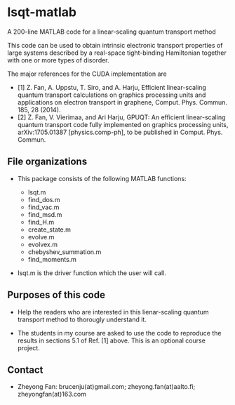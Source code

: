 # lsqt-matlab
A 200-line MATLAB code for a linear-scaling quantum transport method

This code can be used to obtain intrinsic electronic transport properties of large systems described by a real-space tight-binding Hamiltonian together with one or more types of disorder.

The major references for the CUDA implementation are 
* [1] Z. Fan, A. Uppstu, T. Siro, and A. Harju, Efficient linear-scaling quantum transport calculations on graphics processing units and applications on electron transport in graphene, Comput. Phys. Commun. 185, 28 (2014).
* [2] Z. Fan, V. Vierimaa, and Ari Harju, GPUQT: An efficient linear-scaling quantum transport code fully implemented on graphics processing units, arXiv:1705.01387 [physics.comp-ph], to be published in Comput. Phys. Commun.

## File organizations

* This package consists of the following MATLAB functions:
    * lsqt.m                         
    * find_dos.m                      
    * find_vac.m                
    * find_msd.m                
    * find_H.m
    * create_state.m
    * evolve.m      
    * evolvex.m 
    * chebyshev_summation.m 
    * find_moments.m 

* lsqt.m is the driver function which the user will call.

## Purposes of this code

* Help the readers who are interested in this lienar-scaling quantum transport method to thorougly understand it. 

* The students in my course are asked to use the code to reproduce the results in sections 5.1 of Ref. [1] above. 
This is an optional course project.

## Contact

* Zheyong Fan: brucenju(at)gmail.com; zheyong.fan(at)aalto.fi; zheyongfan(at)163.com

